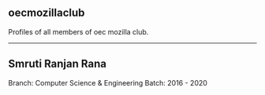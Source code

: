 ## oecmozillaclub
Profiles of all members of oec mozilla club.

-----------------------------------------

## Smruti Ranjan Rana
Branch: Computer Science & Engineering
Batch: 2016 - 2020
